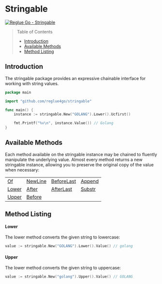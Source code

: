 # Stringable

[![Reglue Go - Stringable](https://img.shields.io/static/v1?label=coverage&message=100%&color=green&logo=coveralls)](https://github.com/reglue4go/stringable)

> Table of Contents
>
> -   [Introduction](#introduction)
> -   [Available Methods](#available-methods)
> -   [Method Listing](#method-listing)

## Introduction

The stringable package provides an expressive chainable interface for working with string values.

```go
package main

import "github.com/reglue4go/stringable"

func main() {
	instance := stringable.New("GOLANG").Lower().Ucfirst()

	fmt.Printf("%v\n", instance.Value()) // Golang
}

```

## Available Methods

Each method available on the stringable instance may be chained to fluently manipulate the underlying value.
Almost every method returns a new stringable instance, allowing you to preserve the original copy of the value when necessary:

|                 |                     |                           |                   |
| --------------- | ------------------- | ------------------------- | ----------------- |
| [Of](#Of)       | [NewLine](#NewLine) | [BeforeLast](#BeforeLast) | [Append](#Append) |
| [Lower](#Lower) | [After](#After)     | [AfterLast](#AfterLast)   | [Substr](#substr) |
| [Upper](#Upper) | [Before](#before)   |                           |                   |

## Method Listing

#### Lower

The lower method converts the given string to lowercase:

```go
value := stringable.New("GOLANG").Lower().Value() // golang
```

#### Upper

The lower method converts the given string to uppercase:

```go
value := stringable.New("golang").Upper().Value() // GOLANG
```

